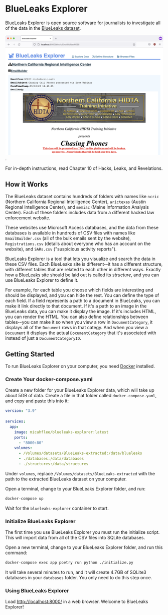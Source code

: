 # BlueLeaks Explorer

BlueLeaks Explorer is open source software for journalists to investigate all of the data in the [BlueLeaks dataset](https://ddosecrets.com/wiki/BlueLeaks).

![Screenshot of BlueLeaks Explorer](./screenshot.png).

For in-depth instructions, read Chapter 10 of Hacks, Leaks, and Revelations.

## How it Works

The BlueLeaks dataset contains hundreds of folders with names like `ncric` (Northern California Regional Intelligence Center), `arictexas` (Austin Regional Intelligence Center), and `memiac` (Maine Information Analysis Center). Each of these folders includes data from a different hacked law enforcement website.

These websites use Microsoft Access databases, and the data from these databases is available in hundreds of CSV files with names like `EmailBuilder.csv` (all of the bulk emails sent by the website), `Registrations.csv` (details about everyone who has an account on the website), and `SARs.csv` ("suspicious activity reports").

BlueLeaks Explorer is a tool that lets you visualize and search the data in these CSV files. Each BlueLeaks site is different--it has a different structure, with different tables that are related to each other in different ways. Exactly how a BlueLeaks site should be laid out is called its _structure_, and you can use BlueLeaks Explorer to define it.

For example, for each table you choose which fields are interesting and should be displayed, and you can hide the rest. You can define the type of each field. If a field represents a path to a document in BlueLeaks, you can make it link directly to that document. If it's a path to an image in the BlueLeaks data, you can make it display the image. If it's includes HTML, you can render the HTML. You can also define relationships between tables--you can make it so when you view a row in `DocumentCategory`, it displays all of the `Document` rows in that categy. And when you view a `Docuument` it displays the actual `DocumentCategory` that it's associated with instead of just a `DocumentCategoryID`.

## Getting Started

To run BlueLeaks Explorer on your computer, you need [Docker](https://www.docker.com/products/docker-desktop/) installed.

### Create Your docker-compose.yaml

Create a new folder for your BlueLeaks Explorer data, which will take up about 5GB of data. Create a file in that folder called `docker-compose.yaml`, and copy and paste this into it:

```yaml
version: "3.9"
    
services:
  app:
    image: micahflee/blueleaks-explorer:latest
    ports:
      - "8000:80"
    volumes:
      - /Volumes/datasets/BlueLeaks-extracted:/data/blueleaks
      - ./databases:/data/databases
      - ./structures:/data/structures
```

Under `volumes`, replace `/Volumes/datasets/BlueLeaks-extracted` with the path to the extracted BlueLeaks dataset on your computer.

Open a terminal, change to your BlueLeaks Explorer folder, and run:

```sh
docker-compose up
```

Wait for the `blueleaks-explorer` container to start.

### Initialize BlueLeaks Explorer

The first time you use BlueLeaks Explorer you must run the initialize script. This will import data from all of the CSV files into SQLite databases.

Open a new terminal, change to your BlueLeaks Explorer folder, and run this command:

```sh
docker-compose exec app poetry run python ./initialize.py
```

It will take several minutes to run, and it will create 4.7GB of SQLite3 databases in your `databases` folder. You only need to do this step once.

### Using BlueLeaks Explorer

Load [http://localhost:8000/](http://localhost:8000/) in a web browser. Welcome to BlueLeaks Explorer!